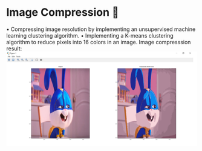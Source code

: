 # Image Compression :wrench:
•	Compressing image resolution by implementing an unsupervised machine learning clustering algorithm.
•	Implementing a K-means clustering algorithm to reduce pixels into 16 colors in an image. 
Image compresssion result: 
![compression sample](https://github.com/Deonatan/ImageCompression-/blob/main/compressed%20image%20sample.png)
